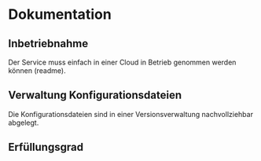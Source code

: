 # Dokumentation

## Inbetriebnahme
Der Service muss einfach in einer Cloud in Betrieb genommen werden können (readme).

## Verwaltung Konfigurationsdateien
Die Konfigurationsdateien sind in einer Versionsverwaltung nachvollziehbar abgelegt.

## Erfüllungsgrad